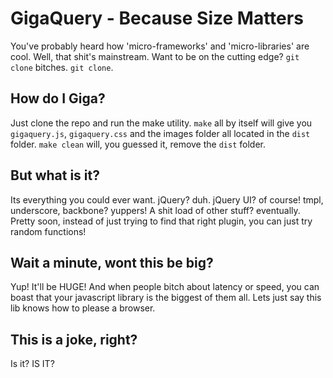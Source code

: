 GigaQuery - Because Size Matters
================================

You've probably heard how 'micro-frameworks' and 'micro-libraries' are cool. Well, that shit's mainstream. Want to be on the cutting edge? `git clone` bitches. `git clone`. 

How do I Giga?
--------------

Just clone the repo and run the make utility. `make` all by itself will give you `gigaquery.js`, `gigaquery.css` and the images folder all located in the `dist` folder. `make clean` will, you guessed it, remove the `dist` folder.

But what is it?
---------------

Its everything you could ever want. jQuery? duh. jQuery UI? of course! tmpl, underscore, backbone? yuppers! A shit load of other stuff? eventually. Pretty soon, instead of just trying to find that right plugin, you can just try random functions!

Wait a minute, wont this be big?
--------------------------------

Yup! It'll be HUGE! And when people bitch about latency or speed, you can boast that your javascript library is the biggest of them all. Lets just say this lib knows how to please a browser.

This is a joke, right?
----------------------

Is it? IS IT?


